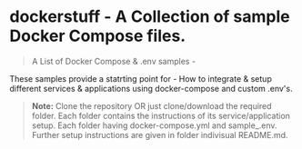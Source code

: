 # dockerstuff - A Collection of sample Docker Compose files.
> A List of Docker Compose & .env samples - 

These samples provide a statrting point for - How to integrate & setup different services & applications using docker-compose and custom .env's. 

> **Note:**
> Clone the repository OR just clone/download the required folder. 
> Each folder contains the instructions of its service/application setup. 
> Each folder having docker-compose.yml and sample_.env. 
> Further setup instructions are given in folder indivisual README.md. 
